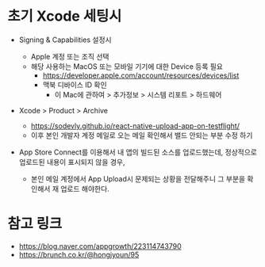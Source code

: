 # 초기 Xcode 세팅시 

- Signing & Capabilities 설정시 
  - Apple 계정 또는 조직 선택 
  - 해당 사용하는 MacOS 또는 모바일 기기에 대한 Device 등록 필요 
    - https://developer.apple.com/account/resources/devices/list
    - 맥북 디바이스 ID 확인 
      - 이 Mac에 관하여 > 추가정보 > 시스템 리포트 > 하드웨어 

- Xcode > Product > Archive 
  - https://sodevly.github.io/react-native-upload-app-on-testflight/
  - 이후 본인 개발자 계정 메일로 오는 메일 확인해서 밸드 안되는 부분 수정 하기 

- App Store Connect를 이용해서 내 앱의 빌드된 소스를 업로드했는데, 정상적으로 업로드된 내용이 표시되지 않을 경우, 
  - 본인 메일 계정에서 App Upload시 문제되는 상황을 전달해주니 그 부분을 확인해서 재 업로드 해야한다.  

# 참고 링크 

- https://blog.naver.com/appgrowth/223114743790 
- https://brunch.co.kr/@hongjyoun/95